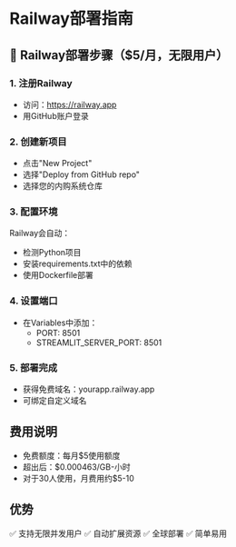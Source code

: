 # Railway部署指南

## 🚀 Railway部署步骤（$5/月，无限用户）

### 1. 注册Railway
- 访问：https://railway.app
- 用GitHub账户登录

### 2. 创建新项目
- 点击"New Project"
- 选择"Deploy from GitHub repo"
- 选择您的内购系统仓库

### 3. 配置环境
Railway会自动：
- 检测Python项目
- 安装requirements.txt中的依赖
- 使用Dockerfile部署

### 4. 设置端口
- 在Variables中添加：
  - PORT: 8501
  - STREAMLIT_SERVER_PORT: 8501

### 5. 部署完成
- 获得免费域名：yourapp.railway.app
- 可绑定自定义域名

## 费用说明
- 免费额度：每月$5使用额度
- 超出后：$0.000463/GB-小时
- 对于30人使用，月费用约$5-10

## 优势
✅ 支持无限并发用户
✅ 自动扩展资源
✅ 全球部署
✅ 简单易用
